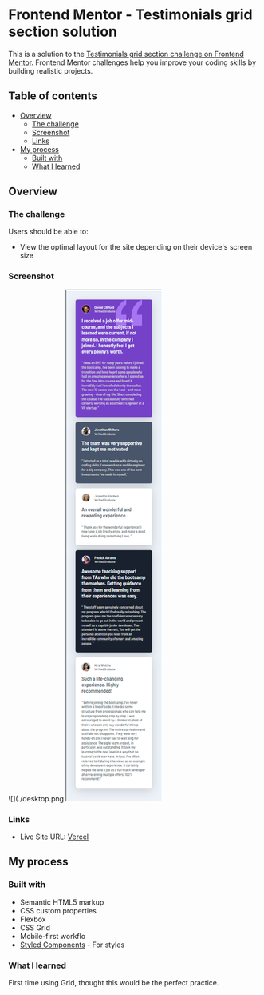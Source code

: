 # Frontend Mentor - Testimonials grid section solution

This is a solution to the [Testimonials grid section challenge on Frontend Mentor](https://www.frontendmentor.io/challenges/testimonials-grid-section-Nnw6J7Un7). Frontend Mentor challenges help you improve your coding skills by building realistic projects. 

## Table of contents

- [Overview](#overview)
  - [The challenge](#the-challenge)
  - [Screenshot](#screenshot)
  - [Links](#links)
- [My process](#my-process)
  - [Built with](#built-with)
  - [What I learned](#what-i-learned)

## Overview

### The challenge

Users should be able to:

- View the optimal layout for the site depending on their device's screen size

### Screenshot

![](./desktop.png
![](./mobile.png)


### Links

- Live Site URL: [Vercel](https://testimonials-grid-section-git-main-cshorg.vercel.app/)

## My process

### Built with

- Semantic HTML5 markup
- CSS custom properties
- Flexbox
- CSS Grid
- Mobile-first workflo
- [Styled Components](https://styled-components.com/) - For styles


### What I learned

First time using Grid, thought this would be the perfect practice.